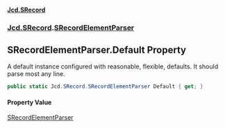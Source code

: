 #### [Jcd.SRecord](index.md 'index')
### [Jcd.SRecord](Jcd.SRecord.md 'Jcd.SRecord').[SRecordElementParser](Jcd.SRecord.SRecordElementParser.md 'Jcd.SRecord.SRecordElementParser')

## SRecordElementParser.Default Property

A default instance configured with reasonable, flexible, defaults. It should parse most any line.

```csharp
public static Jcd.SRecord.SRecordElementParser Default { get; }
```

#### Property Value
[SRecordElementParser](Jcd.SRecord.SRecordElementParser.md 'Jcd.SRecord.SRecordElementParser')